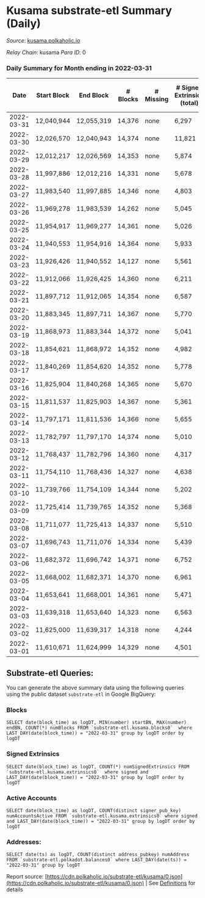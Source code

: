 # Kusama substrate-etl Summary (Daily)

_Source_: [kusama.polkaholic.io](https://kusama.polkaholic.io)

*Relay Chain*: kusama
*Para ID*: 0



### Daily Summary for Month ending in 2022-03-31


| Date | Start Block | End Block | # Blocks | # Missing | # Signed Extrinsics (total) | # Active Accounts | # Addresses with Balances | # Events | # Transfers | # XCM Transfers In | # XCM Transfers Out |
| ---- | ----------- | --------- | -------- | --------- | --------------------------- | ----------------- | ------------------------- | -------- | ----------- | ------------------ | ------------------- |
| 2022-03-31 | 12,040,944 | 12,055,319 | 14,376 | none  | 6,297 | 1,461 | 245,128 | 370,935 | 2,437 ($6,295,601.70) | 151 ($349,147.93) | 287 ($881,205.49) |
| 2022-03-30 | 12,026,570 | 12,040,943 | 14,374 | none  | 11,821 | 7,403 |  | 392,761 | 7,741 ($7,721,998.98) | 162 ($431,224.09) | 251 ($1,181,787.80) |
| 2022-03-29 | 12,012,217 | 12,026,569 | 14,353 | none  | 5,874 | 1,447 |  | 368,659 | 2,053 ($5,674,991.68) | 123 ($230,705.04) | 213 ($491,502.08) |
| 2022-03-28 | 11,997,886 | 12,012,216 | 14,331 | none  | 5,678 | 1,461 |  | 383,010 | 1,569 ($4,269,526.15) | 130 ($152,500.72) | 172 ($577,699.55) |
| 2022-03-27 | 11,983,540 | 11,997,885 | 14,346 | none  | 4,803 | 1,309 |  | 353,487 | 1,870 ($4,304,990.40) | 95 ($216,076.22) | 164 ($388,802.68) |
| 2022-03-26 | 11,969,278 | 11,983,539 | 14,262 | none  | 5,045 | 1,318 |  | 348,831 | 1,709 ($4,055,465.73) | 105 ($165,781.32) | 145 ($346,633.33) |
| 2022-03-25 | 11,954,917 | 11,969,277 | 14,361 | none  | 5,026 | 1,302 |  | 370,150 | 1,557 ($5,965,366.56) | 99 ($203,404.68) | 177 ($860,562.04) |
| 2022-03-24 | 11,940,553 | 11,954,916 | 14,364 | none  | 5,933 | 1,674 |  | 367,169 | 2,060 ($3,551,782.92) | 89 ($147,782.11) | 195 ($319,027.23) |
| 2022-03-23 | 11,926,426 | 11,940,552 | 14,127 | none  | 5,561 | 1,527 |  | 378,429 | 1,838 ($6,159,051.91) | 112 ($421,404.91) | 182 ($439,189.25) |
| 2022-03-22 | 11,912,066 | 11,926,425 | 14,360 | none  | 6,211 | 1,717 |  | 392,879 | 1,965 ($5,160,882.03) | 115 ($255,619.60) | 176 ($573,862.59) |
| 2022-03-21 | 11,897,712 | 11,912,065 | 14,354 | none  | 6,587 | 1,846 |  | 419,548 | 2,081 ($7,182,628.38) | 103 ($269,705.07) | 165 ($273,314.62) |
| 2022-03-20 | 11,883,345 | 11,897,711 | 14,367 | none  | 5,770 | 1,614 |  | 396,701 | 3,308 ($6,944,261.75) | 134 ($301,144.52) | 189 ($965,204.15) |
| 2022-03-19 | 11,868,973 | 11,883,344 | 14,372 | none  | 5,041 | 1,258 |  | 388,350 | 2,002 ($3,206,525.86) | 90 ($104,433.41) | 212 ($409,503.45) |
| 2022-03-18 | 11,854,621 | 11,868,972 | 14,352 | none  | 4,982 | 1,334 |  | 386,794 | 1,362 ($5,961,796.27) | 95 ($204,529.59) | 138 ($922,338.73) |
| 2022-03-17 | 11,840,269 | 11,854,620 | 14,352 | none  | 5,778 | 1,496 |  | 396,786 | 1,710 ($8,581,288.55) | 101 ($276,377.50) | 169 ($406,451.03) |
| 2022-03-16 | 11,825,904 | 11,840,268 | 14,365 | none  | 5,670 | 1,469 |  | 391,108 | 1,802 ($4,303,589.12) | 67 ($100,291.26) | 155 ($160,918.39) |
| 2022-03-15 | 11,811,537 | 11,825,903 | 14,367 | none  | 5,361 | 1,305 |  | 398,704 | 1,627 ($2,627,393.33) | 78 ($149,721.64) | 139 ($158,012.11) |
| 2022-03-14 | 11,797,171 | 11,811,536 | 14,366 | none  | 5,655 | 1,419 |  | 405,015 | 1,567 ($2,519,357.32) | 45 ($302,189.73) | 149 ($310,854.45) |
| 2022-03-13 | 11,782,797 | 11,797,170 | 14,374 | none  | 5,010 | 1,155 |  | 384,620 | 1,324 ($3,551,785.74) | 70 ($157,545.04) | 135 ($297,727.26) |
| 2022-03-12 | 11,768,437 | 11,782,796 | 14,360 | none  | 4,317 | 1,049 |  | 384,305 | 1,217 ($877,449.34) | 47 ($252,202.98) | 135 ($153,889.46) |
| 2022-03-11 | 11,754,110 | 11,768,436 | 14,327 | none  | 4,638 | 1,237 |  | 390,964 | 1,224 ($3,731,270.42) | 79 ($347,772.60) | 185 ($755,234.39) |
| 2022-03-10 | 11,739,766 | 11,754,109 | 14,344 | none  | 5,202 | 1,285 |  | 380,571 | 1,306 ($2,859,630.20) | 77 ($128,304.18) | 212 ($218,444.01) |
| 2022-03-09 | 11,725,414 | 11,739,765 | 14,352 | none  | 5,368 | 1,346 |  | 374,261 | 1,494 ($3,242,480.22) | 101 ($208,257.00) | 204 ($187,388.19) |
| 2022-03-08 | 11,711,077 | 11,725,413 | 14,337 | none  | 5,510 | 1,324 |  | 384,227 | 1,480 ($4,881,509.85) | 65 ($284,210.24) | 154 ($452,519.45) |
| 2022-03-07 | 11,696,743 | 11,711,076 | 14,334 | none  | 5,439 | 1,324 |  | 398,885 | 1,578 ($9,375,404.48) | 47 ($107,482.35) | 62 ($46,965.17) |
| 2022-03-06 | 11,682,372 | 11,696,742 | 14,371 | none  | 6,752 | 1,294 |  | 400,148 | 2,940 ($2,996,774.58) | 45 ($70,392.58) | 44 ($104,300.44) |
| 2022-03-05 | 11,668,002 | 11,682,371 | 14,370 | none  | 6,961 | 1,168 |  | 385,453 | 2,911 ($1,388,989.32) | 42 ($62,334.45) | 75 ($101,798.94) |
| 2022-03-04 | 11,653,641 | 11,668,001 | 14,361 | none  | 5,471 | 1,236 |  | 379,986 | 2,215 ($2,755,263.60) | 47 ($70,593.29) | 76 ($154,224.74) |
| 2022-03-03 | 11,639,318 | 11,653,640 | 14,323 | none  | 6,563 | 1,339 |  | 425,107 | 3,719 ($12,575,792.83) | 77 ($140,535.82) | 114 ($200,918.89) |
| 2022-03-02 | 11,625,000 | 11,639,317 | 14,318 | none  | 4,244 | 1,262 |  | 383,558 | 1,353 ($6,262,036.17) | 74 ($168,320.46) | 84 ($251,667.03) |
| 2022-03-01 | 11,610,671 | 11,624,999 | 14,329 | none  | 4,501 | 1,220 |  | 377,920 | 1,468 ($8,168,315.72) | 88 ($333,977.35) | 75 ($264,962.34) |

## Substrate-etl Queries:
You can generate the above summary data using the following queries using the public dataset `substrate-etl` in Google BigQuery:


### Blocks
```
SELECT date(block_time) as logDT, MIN(number) startBN, MAX(number) endBN, COUNT(*) numBlocks FROM `substrate-etl.kusama.blocks0`  where LAST_DAY(date(block_time)) = "2022-03-31" group by logDT order by logDT
```


### Signed Extrinsics
```
SELECT date(block_time) as logDT, COUNT(*) numSignedExtrinsics FROM `substrate-etl.kusama.extrinsics0`  where signed and LAST_DAY(date(block_time)) = "2022-03-31" group by logDT order by logDT
```


### Active Accounts
```
SELECT date(block_time) as logDT, COUNT(distinct signer_pub_key) numAccountsActive FROM `substrate-etl.kusama.extrinsics0` where signed and LAST_DAY(date(block_time)) = "2022-03-31" group by logDT order by logDT
```


### Addresses:
```
SELECT date(ts) as logDT, COUNT(distinct address_pubkey) numAddress FROM `substrate-etl.polkadot.balances0` where LAST_DAY(date(ts)) = "2022-03-31" group by logDT
```



Report source: [https://cdn.polkaholic.io/substrate-etl/kusama/0.json](https://cdn.polkaholic.io/substrate-etl/kusama/0.json) | See [Definitions](/DEFINITIONS.md) for details
